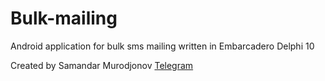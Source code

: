# Bulk-mailing
Android application for bulk sms mailing written in Embarcadero Delphi 10

Created by Samandar Murodjonov [Telegram](t.me/kakashi_xatake)
